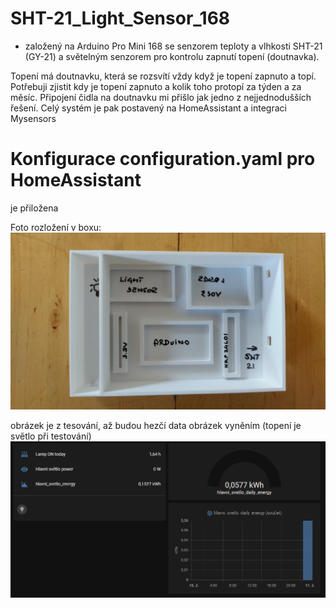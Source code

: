 # SHT-21_Light_Sensor_168
- založený na Arduino Pro Mini 168 se senzorem teploty a vlhkosti SHT-21 (GY-21) a světelným senzorem pro kontrolu zapnutí topení (doutnavka). 

Topení má doutnavku, která se rozsvítí vždy když je topení zapnuto a topí. Potřebuji zjistit kdy je topení zapnuto a kolik toho protopí za týden a za měsíc. 
Připojení čidla na doutnavku mi přišlo jak jedno z nejjednodušších řešení. Celý systém je pak postavený na HomeAssistant a integraci Mysensors


# Konfigurace configuration.yaml pro HomeAssistant
je přiložena

Foto rozložení v boxu:
  ![Photo](./media/IMG_20220225_134530_HDR.jpg)

obrázek je z tesování, až budou hezčí data obrázek vyněním (topení je světlo při testování)
  ![Photo](./media/pic.png)
